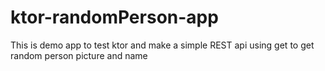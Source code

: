 # ktor-randomPerson-app
This is demo app to test ktor and make a simple REST api using get to get random person picture and name 
